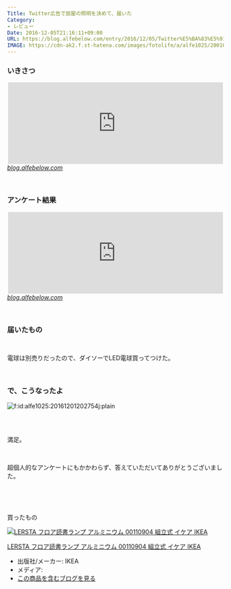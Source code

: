 ```yaml
---
Title: Twitter広告で部屋の照明を決めて、届いた
Category:
- レビュー
Date: 2016-12-05T21:16:11+09:00
URL: https://blog.alfebelow.com/entry/2016/12/05/Twitter%E5%BA%83%E5%91%8A%E3%81%A7%E9%83%A8%E5%B1%8B%E3%81%AE%E7%85%A7%E6%98%8E%E3%82%92%E6%B1%BA%E3%82%81%E3%81%A6%E3%80%81%E5%B1%8A%E3%81%84%E3%81%9F
IMAGE: https://cdn-ak2.f.st-hatena.com/images/fotolife/a/alfe1025/20010316/20010316093700.jpg
---
```



### いきさつ 

<p><iframe class="embed-card embed-blogcard" style="display: block; width: 100%; height: 190px; max-width: 500px; margin: auto;" title="超個人的なアンケートをTwitter広告で流して意見を募ってみた - FUN YOU BLOG" src="http://blog.alfebelow.com/embed/2016/12/02/%E8%B6%85%E5%80%8B%E4%BA%BA%E7%9A%84%E3%81%AA%E3%82%A2%E3%83%B3%E3%82%B1%E3%83%BC%E3%83%88%E3%82%92Twitter%E5%BA%83%E5%91%8A%E3%81%A7%E6%B5%81%E3%81%97%E3%81%A6%E6%84%8F%E8%A6%8B%E3%82%92%E5%8B%9F%E3%81%A3" frameborder="0" scrolling="no"></iframe><cite class="hatena-citation"><a href="http://blog.alfebelow.com/entry/2016/12/02/%E8%B6%85%E5%80%8B%E4%BA%BA%E7%9A%84%E3%81%AA%E3%82%A2%E3%83%B3%E3%82%B1%E3%83%BC%E3%83%88%E3%82%92Twitter%E5%BA%83%E5%91%8A%E3%81%A7%E6%B5%81%E3%81%97%E3%81%A6%E6%84%8F%E8%A6%8B%E3%82%92%E5%8B%9F%E3%81%A3">blog.alfebelow.com</a></cite></p>
<p> </p>

### アンケート結果

<p><iframe class="embed-card embed-blogcard" style="display: block; width: 100%; height: 190px; max-width: 500px; margin: auto;" title="【結果報告】超個人的なアンケートをTwitter広告で流した【3ドル分】 - FUN YOU BLOG" src="http://blog.alfebelow.com/embed/2016/12/04/%E3%80%90%E7%B5%90%E6%9E%9C%E5%A0%B1%E5%91%8A%E3%80%91%E8%B6%85%E5%80%8B%E4%BA%BA%E7%9A%84%E3%81%AA%E3%82%A2%E3%83%B3%E3%82%B1%E3%83%BC%E3%83%88%E3%82%92Twitter%E5%BA%83%E5%91%8A%E3%81%A7%E6%B5%81%E3%81%97" frameborder="0" scrolling="no"></iframe><cite class="hatena-citation"><a href="http://blog.alfebelow.com/entry/2016/12/04/%E3%80%90%E7%B5%90%E6%9E%9C%E5%A0%B1%E5%91%8A%E3%80%91%E8%B6%85%E5%80%8B%E4%BA%BA%E7%9A%84%E3%81%AA%E3%82%A2%E3%83%B3%E3%82%B1%E3%83%BC%E3%83%88%E3%82%92Twitter%E5%BA%83%E5%91%8A%E3%81%A7%E6%B5%81%E3%81%97">blog.alfebelow.com</a></cite></p>
<p> </p>

### 届いたもの

<p><img class="magnifiable" src="https://lh3.googleusercontent.com/-lsF8G295ZFE/WEQAU1i4jyI/AAAAAAAAWfg/l2ip4LC8lQIKXf2OpggYwZoQr0FbctqcACKgB/s1024/DSC00253.JPG" alt="" /></p>
<p><img class="magnifiable" src="https://lh3.googleusercontent.com/-MgFGqkx0xKk/WEVZCyW6shI/AAAAAAAAWgw/ORRRgtuoSYk8rno0CTKPGGNDvKv0ucdkwCKgB/s1024/DSC00257.JPG" alt="" /></p>
<p>電球は別売りだったので、ダイソーでLED電球買ってつけた。</p>
<p> </p>

### で、こうなったよ

<p><img class="hatena-fotolife" title="f:id:alfe1025:20161201202754j:plain" src="https://cdn-ak.f.st-hatena.com/images/fotolife/a/alfe1025/20161201/20161201202754.jpg" alt="f:id:alfe1025:20161201202754j:plain" /></p>
<p><img class="magnifiable" src="https://cdn-ak2.f.st-hatena.com/images/fotolife/a/alfe1025/20010316/20010316093700.jpg" alt="" /></p>
<p> </p>
<p>満足。</p>
<p> </p>
<p>超個人的なアンケートにもかかわらず、答えていただいてありがとうございました。</p>
<p> </p>
<p> </p>
<p>買ったもの</p>
<div class="freezed">
<div class="hatena-asin-detail"><a href="http://www.amazon.co.jp/exec/obidos/ASIN/B005F5I0YI/ab1025-22/"><img class="hatena-asin-detail-image" title="LERSTA フロア読書ランプ アルミニウム 00110904 組立式 イケア IKEA" src="http://ecx.images-amazon.com/images/I/316OVgIYWeL._SL160_.jpg" alt="LERSTA フロア読書ランプ アルミニウム 00110904 組立式 イケア IKEA" /></a>
<div class="hatena-asin-detail-info">
<p class="hatena-asin-detail-title"><a href="http://www.amazon.co.jp/exec/obidos/ASIN/B005F5I0YI/ab1025-22/">LERSTA フロア読書ランプ アルミニウム 00110904 組立式 イケア IKEA</a></p>
<ul>
<li><span class="hatena-asin-detail-label">出版社/メーカー:</span> IKEA</li>
<li><span class="hatena-asin-detail-label">メディア:</span></li>
<li><a href="http://d.hatena.ne.jp/asin/B005F5I0YI/ab1025-22" target="_blank">この商品を含むブログを見る</a></li>
</ul>
</div>
<div class="hatena-asin-detail-foot"> </div>
</div>
</div>
<p> </p>
